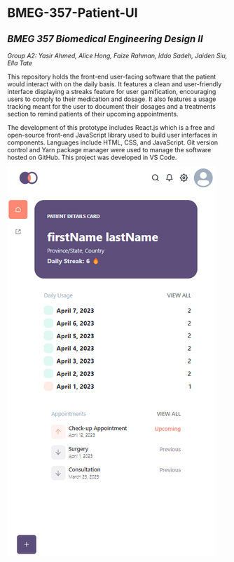 # BMEG-357-Patient-UI

## *BMEG 357 Biomedical Engineering Design II*

*Group A2: Yasir Ahmed, Alice Hong, Faize Rahman, Iddo Sadeh, Jaiden Siu, Ella Tate*

This repository holds the front-end user-facing software that the patient would interact with on the daily basis. It features a clean and user-friendly interface displaying a streaks feature for user gamification, encouraging users to comply to their medication and dosage. It also features a usage tracking meant for the user to document their dosages and a treatments section to remind patients of their upcoming appointments.

The development of this prototype includes React.js which is a free and open-source front-end JavaScript library used to build user interfaces in components. Languages include HTML, CSS, and JavaScript. Git version control and Yarn package manager were used to manage the software hosted on GitHub. This project was developed in VS Code.

![UI](bmeg357_ui_screenshot.png)